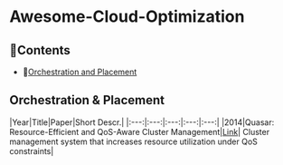 # Awesome-Cloud-Optimization


## 📖Contents

* 📖[Orchestration and Placement](#Orchestration-and-Placement)

## Orchestration & Placement
<div id="Orchestration-and-Placement"></div>

|Year|Title|Paper|Short Descr.|
|:---:|:---:|:---:|:---:|:---:|
|2014|Quasar: Resource-Efficient and QoS-Aware Cluster Management|[Link](https://dl.acm.org/doi/pdf/10.1145/2644865.2541941)| Cluster management system that increases resource utilization under QoS constraints|